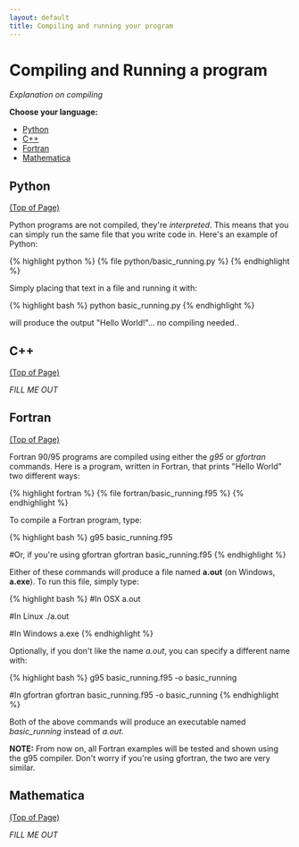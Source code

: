 ```yaml
---
layout: default
title: Compiling and running your program
---
```


# Compiling and Running a program

*Explanation on compiling*

**Choose your language:**

* [Python](#python)
* [C++](#cpp)
* [Fortran](#fortran)
* [Mathematica](#mathematica)

<a name="python"></a>
## Python
<div class="to-top"><a href="#top">(Top of Page)</a></div>
<div style="clear: both;"></div>

Python programs are not compiled, they're *interpreted*.  This means that you can simply run the same file that you write code in.  Here's an example of Python:

{% highlight python %}
{% file python/basic_running.py %}
{% endhighlight %}

Simply placing that text in a file and running it with:

{% highlight bash %}
python basic_running.py
{% endhighlight %}

will produce the output "Hello World!"... no compiling needed..

<a name="cpp"></a>
## C++
<div class="to-top"><a href="#top">(Top of Page)</a></div>
<div style="clear: both;"></div>

*FILL ME OUT*

<a name="fortran"></a>
## Fortran
<div class="to-top"><a href="#top">(Top of Page)</a></div>
<div style="clear: both;"></div>

Fortran 90/95 programs are compiled using either the *g95* or *gfortran* commands.  Here is a program, written in Fortran, that prints "Hello World" two different ways:

{% highlight fortran %}
{% file fortran/basic_running.f95 %}
{% endhighlight %}

To compile a Fortran program, type:

{% highlight bash %}
g95 basic_running.f95

#Or, if you're using gfortran
gfortran basic_running.f95
{% endhighlight %}

Either of these commands will produce a file named **a.out** (on Windows, **a.exe**).  To run this file, simply type:

{% highlight bash %}
#In OSX
a.out

#In Linux
./a.out

#In Windows
a.exe
{% endhighlight %}

Optionally, if you don't like the name *a.out*, you can specify a different name with:

{% highlight bash %}
g95 basic_running.f95 -o basic_running

#In gfortran
gfortran basic_running.f95 -o basic_running
{% endhighlight %}

Both of the above commands will produce an executable named *basic_running* instead of *a.out*.

**NOTE:** From now on, all Fortran examples will be tested and shown using the g95 compiler.  Don't worry if you're using gfortran, the two are very similar.

<a name="mathematica"></a>
## Mathematica
<div class="to-top"><a href="#top">(Top of Page)</a></div>
<div style="clear: both;"></div>

*FILL ME OUT*
